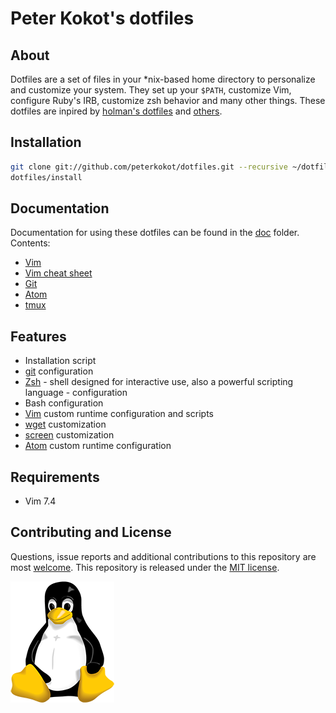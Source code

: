# Peter Kokot's dotfiles

## About

Dotfiles are a set of files in your \*nix-based home directory to personalize and
customize your system. They set up your `$PATH`, customize Vim, configure Ruby's
IRB, customize zsh behavior and many other things. These dotfiles are inpired by
[holman's dotfiles](https://github.com/holman/dotfiles) and [others](http://dotfiles.github.io/).

## Installation

```bash
git clone git://github.com/peterkokot/dotfiles.git --recursive ~/dotfiles
dotfiles/install
```

## Documentation

Documentation for using these dotfiles can be found in the [doc](doc) folder.
Contents:

* [Vim](doc/vim.md)
* [Vim cheat sheet](doc/vim/cheatSheet.md)
* [Git](doc/git.md)
* [Atom](doc/atom.md)
* [tmux](doc/tmux.md)

## Features

* Installation script
* [git](http://git-scm.com) configuration
* [Zsh](http://zsh.org) - shell designed for interactive use, also a powerful scripting language - configuration
* Bash configuration
* [Vim](http://vim.org) custom runtime configuration and scripts
* [wget](http://www.gnu.org/s/wget) customization
* [screen](https://www.gnu.org/software/screen) customization
* [Atom](https://atom.io) custom runtime configuration

## Requirements

* Vim 7.4

## Contributing and License

Questions, issue reports and additional contributions to this repository are
most [welcome](CONTRIBUTING.md). This repository is released under the
[MIT license](LICENSE).

![Peter's dotfiles](linux.png "Peter's dotfiles")

